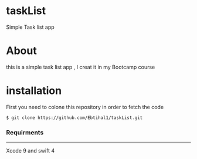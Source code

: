 # taskList
Simple Task list app





# About
this is a simple task list app , I creat it in my Bootcamp course 

# installation 
First you need to  colone this repository in order to fetch the code 
```
$ git clone https://github.com/Ebtihal1/taskList.git

```
### Requirments
----
Xcode 9 and swift 4 

